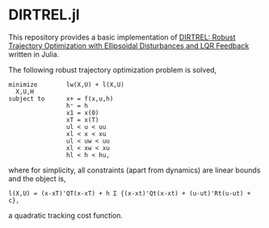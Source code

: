 # DIRTREL.jl

This repository provides a basic implementation of [DIRTREL: Robust Trajectory Optimization with Ellipsoidal Disturbances and LQR Feedback](https://agile.seas.harvard.edu/files/agile/files/dirtrel.pdf) written in Julia.

The following robust trajectory optimization problem is solved,
```
minimize        lw(X,U) + l(X,U)
  X,U,H
subject to      x+ = f(x,u,h)
                h⁺ = h
                x1 = x(0)
                xT = x(T)
                ul < u < uu
                xl < x < xu
                ul < uw < uu
                xl < xw < xu
                hl < h < hu,             
```
where for simplicity, all constraints (apart from dynamics) are linear bounds
and the object is,
```
l(X,U) = (x-xT)'QT(x-xT) + h Σ {(x-xt)'Qt(x-xt) + (u-ut)'Rt(u-ut) + c},
```
a quadratic tracking cost function.
